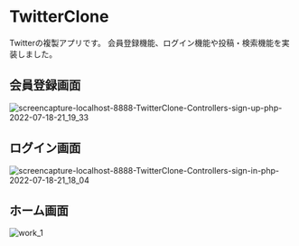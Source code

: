 # TwitterClone
Twitterの複製アプリです。
会員登録機能、ログイン機能や投稿・検索機能を実装しました。


## 会員登録画面
![screencapture-localhost-8888-TwitterClone-Controllers-sign-up-php-2022-07-18-21_19_33](https://user-images.githubusercontent.com/89195925/179509788-e81edfb0-2e40-4525-bae9-adc73fd3e5d7.png)

## ログイン画面
![screencapture-localhost-8888-TwitterClone-Controllers-sign-in-php-2022-07-18-21_18_04](https://user-images.githubusercontent.com/89195925/179509594-38295a3f-156e-4b0f-a335-240098d9eb95.png)
## ホーム画面
![work_1](https://user-images.githubusercontent.com/89195925/179508784-8e2a1811-8946-4cf7-9d3b-e345757445d4.png)
